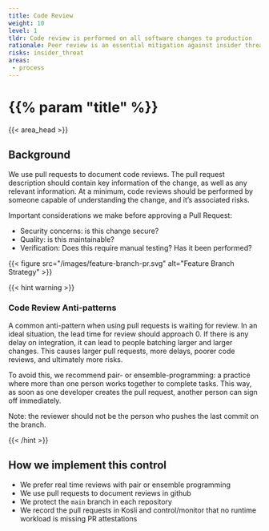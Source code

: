 ```yaml
---
title: Code Review
weight: 10
level: 1
tldr: Code review is performed on all software changes to production
rationale: Peer review is an essential mitigation against insider threats, as well as a means of improving knowledge sharing and quality.
risks: insider_threat
areas: 
 - process
---
```


# {{% param "title" %}}
{{< area_head >}}

## Background
We use pull requests to document code reviews. The pull request description should contain key information of
the change, as well as any relevant information. At a minimum, code reviews should be performed by someone 
capable of understanding the change, and it’s associated risks.

Important considerations we make before approving a Pull Request:

- Security concerns: is this change secure?
- Quality: is this maintainable?
- Verification: Does this require manual testing? Has it been performed?

{{< figure src="/images/feature-branch-pr.svg" alt="Feature Branch Strategy" >}}

{{< hint warning >}}
### Code Review Anti-patterns

A common anti-pattern when using pull requests is waiting for review.  In an ideal situation, the lead time for
review should approach 0.  If there is any delay on integration, it can lead to people batching larger and 
larger changes.  This causes larger pull requests, more delays, poorer code reviews, and ultimately more risks.

To avoid this, we recommend pair- or ensemble-programming: a practice where more than one person works together 
to complete tasks.  This way, as soon as one developer creates the pull request, another person can sign
off immediately.

Note: the reviewer should not be the person who pushes the last commit on the branch.

{{< /hint >}}


## How we implement this control

* We prefer real time reviews with pair or ensemble programming
* We use pull requests to document reviews in github
* We protect the `main` branch in each repository
* We record the pull requests in Kosli and control/monitor that no runtime workload is missing PR attestations
